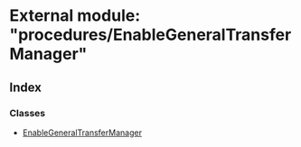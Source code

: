 # External module: "procedures/EnableGeneralTransferManager"

## Index

### Classes

* [EnableGeneralTransferManager](../classes/_procedures_enablegeneraltransfermanager_.enablegeneraltransfermanager.md)
